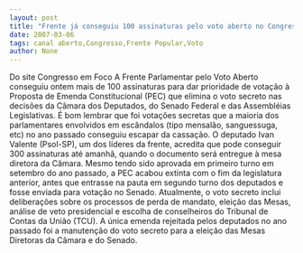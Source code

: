 ```yaml
---
layout: post
title: "Frente já conseguiu 100 assinaturas pelo voto aberto no Congresso e assembléias legislativas"
date: 2007-03-06
tags: canal aberto,Congresso,Frente Popular,Voto
author: None
---
```


Do site Congresso em Foco
A Frente Parlamentar pelo Voto Aberto conseguiu ontem mais de 100 assinaturas para dar prioridade de votação à Proposta de Emenda Constitucional (PEC) que elimina o voto secreto nas decisões da Câmara dos Deputados, do&nbsp;Senado Federal e das&nbsp;Assembléias Legislativas.
É bom lembrar que foi votações secretas que a maioria dos parlamentares envolvidos em escândalos (tipo mensalão, sanguessuga, etc) no ano passado conseguiu escapar da cassação.
O deputado Ivan Valente (Psol-SP), um dos líderes da frente, acredita que pode conseguir 300 assinaturas até amanhã, quando o documento&nbsp;será entregue à mesa diretora da Câmara.
Mesmo tendo sido aprovada em primeiro turno em setembro do ano passado, a PEC acabou extinta com o fim da legislatura anterior, antes que entrasse na pauta em segundo turno dos deputados e fosse enviada para votação no Senado.
Atualmente, o voto secreto inclui deliberações sobre os processos de perda de mandato, eleição das Mesas, análise de veto presidencial e escolha de conselheiros do Tribunal de Contas da União (TCU). A única emenda rejeitada pelos deputados no ano passado foi a manutenção do voto secreto para a eleição das Mesas Diretoras da Câmara e do Senado. 